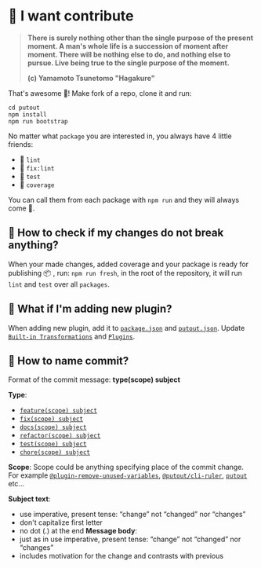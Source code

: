 # 🚀 I want contribute

> **There is surely nothing other than the single purpose of the present moment. A man's whole life is a succession of moment after moment. There will be nothing else to do, and nothing else to pursue. Live being true to the single purpose of the moment.**
>
> **(c) Yamamoto Tsunetomo "Hagakure"**

That's awesome 👏! Make fork of a repo, clone it and run:

```
cd putout
npm install
npm run bootstrap
```

No matter what `package` you are interested in, you always have 4 little friends:
- 🦊 `lint`
- 🐺 `fix:lint`
- 🦏 `test`
- 🦛 `coverage`

You can call them from each package with `npm run` and they will always come 🤙.

## 🤷 How to check if my changes do not break anything?
When your made changes, added coverage and your package is ready for publishing 📦 , run: `npm run fresh`,
in the root of the repository, it will run `lint` and `test` over all `packages`.

## 🤷 What if I'm adding new plugin?
When adding new plugin, add it to [`package.json`](https://github.com/coderaiser/putout/blob/master/packages/putout/package.json) and [`putout.json`](https://github.com/coderaiser/putout/blob/master/packages/putout/putout.json).
Update [`Built-in Transformations`](https://github.com/coderaiser/putout#built-in-transformations) and [`Plugins`](https://github.com/coderaiser/putout#plugins-1).

## 🤷 How to name commit?
Format of the commit message: **type(scope) subject**

**Type**:
- [`feature(scope) subject`](https://github.com/coderaiser/putout/commit/6155a9b8f8b44675f1956db94e3f65a202648d38)
- [`fix(scope) subject`](https://github.com/coderaiser/putout/commit/cccea1f51230bbe663cf386e407f67d0bf32a9ee)
- [`docs(scope) subject`](https://github.com/coderaiser/putout/commit/bf0ee7cae8e1ab38befc8b4586aa750b34483078)
- [`refactor(scope) subject`](https://github.com/coderaiser/putout/commit/0bd6c3400f79e70307161d95580317c1f6d63c41)
- [`test(scope) subject`](https://github.com/coderaiser/putout/issues/82)
- [`chore(scope) subject`](https://github.com/coderaiser/putout/commit/202810ae7debf78b30770cf0cb5d3cdefa83c7ec)

**Scope**:
Scope could be anything specifying place of the commit change.
For example [`@plugin-remove-unused-variables`](https://github.com/coderaiser/putout/blob/master/packages/putout/package.json), [`@putout/cli-ruler`](https://github.com/coderaiser/putout/blob/master/packages/putout/package.json), [`putout`](https://github.com/coderaiser/putout/blob/master/packages/putout/) etc...

**Subject text**:
- use imperative, present tense: “change” not “changed” nor “changes”
- don't capitalize first letter
- no dot (.) at the end
**Message body**:
- just as in <subject> use imperative, present tense: “change” not “changed” nor “changes”
- includes motivation for the change and contrasts with previous 
